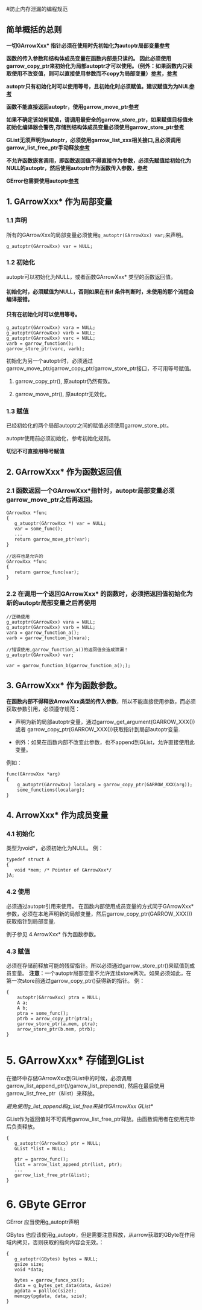 #防止内存泄漏的编程规范

## 简单概括的总则 

**一切GArrowXxx\* 指针必须在使用时先初始化为autoptr局部变量[参考](###1.1)**

**函数的传入参数和结构体成员变量在函数内部是只读的。 因此必须使用garrow_copy_ptr来初始化为局部autoptr才可以使用。（例外：如果函数内只读取使用不改变值，则可以直接使用参数而不copy为局部变量）[参考](##3)，[参考](##4)**

**autoptr只有初始化时可以使用等号，且初始化时必须赋值。建议赋值为为NUL[参考](###1.2)**

**函数不能直接返回autoptr，使用garrow_move_ptr[参考](###2.1)**

**如果不确定该如何赋值，请调用最安全的garrow_store_ptr，如果赋值目标值未初始化编译器会警告,存储到结构体成员变量必须使用garrow_store_ptr[参考](###1.3)**

**GList无须声明为autoptr，必须使用garrow_list_xxx相关接口,且必须调用garrow_list_free_ptr手动释放[参考](###2.2)**

**不允许函数嵌套调用，即函数返回值不得直接作为参数，必须先赋值给初始化为NULL的autoptr，然后使用autoptr作为函数传入参数，[参考](###2.2)**

**GError也需要使用autoptr[参考](##5)**

## 1. GArrowXxx* 作为局部变量
### 1.1 声明

所有的GArrowXxx的局部变量必须使用`g_autoptr(GArrowXxx) var;`来声明。

```
g_autoptr(GArrowXxx) var = NULL;
```

### 1.2 初始化

autoptr可以初始化为NULL，或者函数GArrowXxx* 类型的函数返回值。

#### 初始化时，**必须**赋值为NULL，否则如果在有if 条件判断时，未使用的那个流程会编译报错。

#### **只有**在初始化时可以使用等号。

```
g_autoptr(GArrowXxx) vara = NULL;
g_autoptr(GArrowXxx) varb = NULL;
g_autoptr(GArrowXxx) varc = NULL;
varb = garrow_function();
garrow_store_ptr(varc, varb);
```

初始化为另一个autoptr时，必须通过garrow_move_ptr/garrow_copy_ptr/garrow_store_ptr接口，不可用等号赋值。

1. garrow_copy_ptr(), 原autoptr仍然有效。

2. garrow_move_ptr(), 原autoptr无效化。

### 1.3 赋值

已经初始化的两个局部autoptr之间的赋值必须使用garrow_store_ptr。

autoptr使用前必须初始化，参考初始化规则。

**切记不可直接用等号赋值**

## 2. GArrowXxx* 作为函数返回值

### 2.1 函数返回一个GArrowXxx*指针时，autoptr局部变量必须garrow_move_ptr之后再返回。

```
GArrowXxx *func
{
   g_atuoptr(GArrowXxx *) var = NULL;
   var = some_func();
   ...
   return garrow_move_ptr(var); 
}

//这样也是允许的
GArrowXxx *func
{
   return garrow_func(var); 
}
```


### 2.2 在调用一个返回GArrowXxx* 的函数时，**必须**把返回值初始化为新的autoptr局部变量之后再使用

```
//正确使用
g_autoptr(GArrowXxx) vara = NULL;
g_autoptr(GArrowXxx) varb = NULL;
vara = garrow_function_a();
varb = garrow_function_b(vara);

//错误使用,garrow_function_a()的返回值会造成泄漏！
g_autoptr(GArrowXxx) var;

var = garrow_function_b(garrow_function_a(););
```


## 3. GArrowXxx* 作为函数参数。

**在函数内部不得释放ArrowXxx类型的传入参数**，所以不能直接使用参数，而必须获取参数引用，必须遵守规范：

- 声明为新的局部autoptr变量，通过garrow_get_argument(GARROW_XXX()) 或者 garrow_copy_ptr(GARROW_XXX())获取指针到局部autoptr变量.

- 例外：如果在函数内部不改变此参数，也不append到GList，允许直接使用此变量。

例如：

```
func(GArrowXxx *arg)
{
    g_autoptr(GArrowXxx) localarg = garrow_copy_ptr(GARROW_XXX(arg));
    some_functions(localarg);
}
```

## 4. ArrowXxx* 作为成员变量

### 4.1 初始化
 类型为void*，必须初始化为NULL。
例：

```
typedef struct A
{
   void *mem; /* Pointer of GArrowXxx*/
}A;
```

### 4.2 使用
 必须通过autoptr引用来使用。
 在函数内部使用成员变量的方式同于GArrowXxx* 参数，必须在本地声明新的局部变量，然后garrow_copy_ptr(GARROW_XXX())获取指针到局部变量.

例子参见 4.ArrowXxx* 作为函数参数。

### 4.3 赋值
 必须在存储前释放可能的残留指针。所以必须通过garrow_store_ptr()来赋值到成员变量。
 **注意**：一个autoptr局部变量不允许连续store两次。如果必须如此，在第一次store前通过garrow_copy_ptr()获得新的指针。
例：

```
{
    autoptr(GArrowXxx) ptra = NULL;
    A a;
    A b;
    ptra = some_func();
    ptrb = arrow_copy_ptr(ptra);
    garrow_store_ptr(a.mem, ptra);
    arrow_store_ptr(b.mem, ptrb);
}
```

# 5. GArrowXxx* 存储到GList

在循环中存储GArrowXxx到GList中的时候，必须调用garrow_list_append_ptr()/garrow_list_prepend(), 然后在最后使用garrow_list_free_ptr（&list）来释放。

 **避免使用g_list_append和g_list_free来操作GArrowXxx* GList**

GList作为返回值时不可调用garrow_list_free_ptr释放。由函数调用者在使用完毕后负责释放。

```
{
   g_autoptr(GArrowXxx) ptr = NULL;
   GList *list = NULL;
  
   ptr = garrow_func();
   list = arrow_list_append_ptr(list, ptr);
   ...
   garrow_list_free_ptr(&list);
}
```

# 6. GByte GError
GError 应当使用g_autoptr声明

GBytes 也应该使用g_autoptr，但是需要注意释放，从arrow获取的GByte在作用域内拷贝，否则获取的指向内容会无效。：

```
{
   g_autoptr(GBytes) bytes = NULL;
   gsize size;
   void *data;

   bytes = garrow_funcx_xx();
   data = g_bytes_get_data(data, &size)
   pgdata = pallloc(size);
   memcpy(pgdata, data, szie);
}
```
